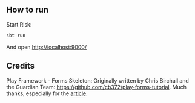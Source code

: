 ## How to run

Start Risk:

```bash
sbt run
```

And open [http://localhost:9000/](http://localhost:9000/)

## Credits
Play Framework - Forms Skeleton:
Originally written by Chris Birchall and the Guardian Team: <https://github.com/cb372/play-forms-tutorial>.  Much thanks, especially for the [article](https://www.theguardian.com/info/developer-blog/2015/dec/30/how-to-add-a-form-to-a-play-application).
